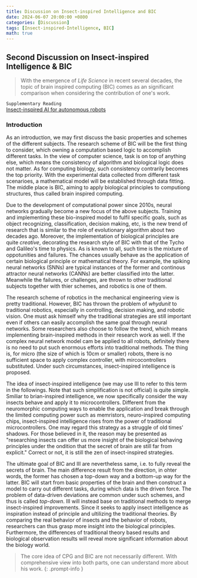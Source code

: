 ```yaml
---
title: Discussion on Insect-inspired Intelligence and BIC
date: 2024-06-07 20:00:00 +0800
categories: [Discussion]
tags: [Insect-inspired-Intelligence, BIC]
math: true
---
```


## Second Discussion on Insect-inspired Intelligence & BIC

> With the emergence of *Life Science* in recent several decades, the topic of brain inspired computing (BIC) comes as an significant comparison when considering the contribution of one's work.
>
 `Supplementary Reading`<br>
 [Insect-inspired AI for autonomous robots](https://www.science.org/doi/10.1126/scirobotics.abl6334)

### Introduction

As an introduction, we may first discuss the basic properties and schemes of the different subjects. The research scheme of BIC will be the first thing to consider, which owning a computation based logic to accomplish different tasks. In the view of computer science, task is on top of anything else, which means the consistency of algorithm and biological logic does not matter. As for computing biology, such consistency contrarily becomes the top priority. With the experimental data collected from different task scenarioes, a mathematical model will be established through data fitting. The middle place is BIC, aiming to apply biological principles to computiong structures, thus called brain inspired computing.

Due to the development of computational power since 2010s, neural networks gradually become a new focus of the above subjects. Training and implementing these bio-inspired model to fulfil specific goals, such as object recognizing, classification, decision making, etc, is the new trend of research that is similar to the role of evolutionary algorithm about two decades ago. Moreover, the implementation of biological principles are quite *creative*, decorating the research style of BIC with that of the Tycho and Galileo's time to physics. As is known to all, such time is the mixture of oppotunities and failures. The chances usually behave as the application of certain biological principle or mathematical theory. For example, the spiking neural networks (SNNs) are typical instances of the former and continous attractor neural networks (CANNs) are better classified into the latter. Meanwhile the failures, or challenges, are thrown to other traditional subjects together with thier schemes, and robotics is one of them.

The research scheme of robotics in the mechanical engineering view is pretty traditional. However, BIC has thrown the problem of *whydunit* to traditional robotics, especially in controlling, decision making, and robotic vision. One must ask himself why the traditional strategies are still important even if others can easily accomplish the same goal through neural networks. Some researchers also choose to follow the trend, which means implementing brain-inspired methods in their research work as well. If the complex neural network model cam be applied to all robots, definitely there is no need to put such enormous efforts into traditional methods. The thing is, for micro (the size of which is 10cm or smaller) robots, there is no sufficient space to apply complex controller, with mircocontrollers substituted. Under such circumstances, insect-inspired intelligence is proposed.

The idea of insect-inspired intelligence (we may use III to refer to this term in the followings. Note that such simplification is not official) is quite simple. Smiliar to brian-inspired intelligence, we now specifically consider the way insects behave and apply it to microcontrollers. Different from the neuromorphic computing ways to enable the application and break through the limited computing power such as memristors, neuro-inspired computing chips, insect-inspired intelligence rises from the power of traditional microcontrollers. One may regard this strategy as a struggle of old times' shadows. For those believed in it, the reason may be presented as "researching insects can offer us more insight of the biological behaving principles under the ondition that the secret of brain are still far from explicit." Correct or not, it is still the zen of insect-inspired strategies.

The ultimate goal of BIC and III are nevertheless same, i.e. to fully reveal the secrets of brain. The main difference result from the direction, in ohter words, the former has chosen a top-down way and a bottom-up way for the latter. BIC will start from basic properties of the brain and then construct a model to carry out different tasks, during which data is the driven force. The problem of data-driven deviations are common under such schemes, and thus is called *top-down*. III will instead base on traditional methods to merge insect-inspired improvements. Since it seeks to apply insect intelligence as inspiration instead of principle and ultilizing the traditional theories. By comparing the real behavior of insects and the behavior of robots, researchers can thus grasp more insight into the biological principles. Furthermore, the differences of traditional theory based results and biological observation results will reveal more significant information about the biology world.

> The core idea of CPG and BIC are not necessarily different. With comprehensive view into both parts, one can understand more about his work.
{: .prompt-info }
